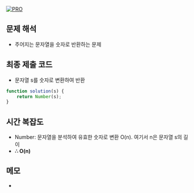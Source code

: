 [![PRO]][Link]

## 문제 해석

-   주어지는 문자열을 숫자로 반환하는 문제

## 최종 제출 코드

-   문자열 s를 숫자로 변환하여 반환

```js
function solution(s) {
    return Number(s);
}
```

## 시간 복잡도

-   Number: 문자열을 분석하여 유효한 숫자로 변환 O(n). 여기서 n은 문자열 s의 길이
-   **∴ O(n)**

## 메모

-

<!---------------------------------------------------------------------------->

[PRO]: https://github.com/GoSSaChin/algorithm-js/assets/107768516/67c43b52-bc3f-4571-a249-5519021afbb0
[Link]: https://school.programmers.co.kr/learn/courses/30/lessons/12925
